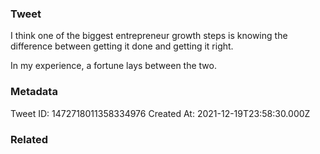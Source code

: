 ### Tweet
I think one of the biggest entrepreneur growth steps is knowing the difference between getting it done and getting it right.

In my experience, a fortune lays between the two.

### Metadata
Tweet ID: 1472718011358334976
Created At: 2021-12-19T23:58:30.000Z

### Related

